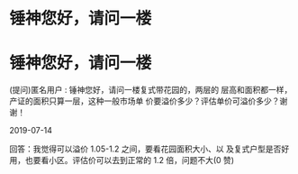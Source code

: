 # 锤神您好，请问一楼

# 锤神您好，请问一楼

(提问)匿名用户 : 锤神您好，请问一楼复式带花园的，两层的 层高和面积都一样，产证的面积只算一层，这种一般市场单 价要溢价多少？评估单价可溢价多少？谢谢！

2019-07-14

回答：我觉得可以溢价 1.05-1.2 之间，要看花园面积大小、以 及复式户型是否好用，也要看小区。评估价可以去到正常的 1.2 倍，问题不大(0 赞)